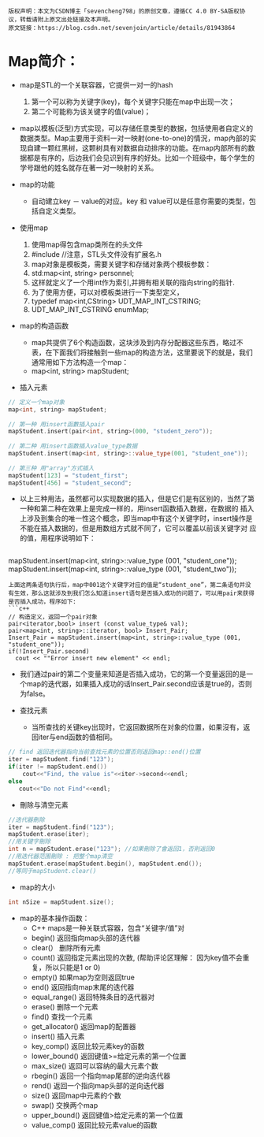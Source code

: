 ```
版权声明：本文为CSDN博主「sevencheng798」的原创文章，遵循CC 4.0 BY-SA版权协议，转载请附上原文出处链接及本声明。
原文链接：https://blog.csdn.net/sevenjoin/article/details/81943864
```
# Map简介：
* map是STL的一个关联容器，它提供一对一的hash
  1. 第一个可以称为关键字(key)，每个关键字只能在map中出现一次；
  2. 第二个可能称为该关键字的值(value)；
* map以模板(泛型)方式实现，可以存储任意类型的数据，包括使用者自定义的数据类型。Map主要用于资料一对一映射(one-to-one)的情況，map內部的实现自建一颗红黑树，这颗树具有对数据自动排序的功能。在map内部所有的数据都是有序的，后边我们会见识到有序的好处。比如一个班级中，每个学生的学号跟他的姓名就存在著一对一映射的关系。

* map的功能
  * 自动建立key － value的对应。key 和 value可以是任意你需要的类型，包括自定义类型。

* 使用map
  1. 使用map得包含map类所在的头文件
  2. #include <map>  //注意，STL头文件没有扩展名.h
  3. map对象是模板类，需要关键字和存储对象两个模板参数：
  4. std:map<int, string> personnel;
  5. 这样就定义了一个用int作为索引,并拥有相关联的指向string的指针.
  6. 为了使用方便，可以对模板类进行一下类型定义，
  7. typedef map<int,CString> UDT_MAP_INT_CSTRING;
  8. UDT_MAP_INT_CSTRING enumMap;

* map的构造函数
  * map共提供了6个构造函数，这块涉及到内存分配器这些东西，略过不表，在下面我们将接触到一些map的构造方法，这里要说下的就是，我们通常用如下方法构造一个map：
  * map<int, string> mapStudent;
  
* 插入元素
```c++
// 定义一个map对象
map<int, string> mapStudent;
 
// 第一种 用insert函數插入pair
mapStudent.insert(pair<int, string>(000, "student_zero"));
 
// 第二种 用insert函数插入value_type数据
mapStudent.insert(map<int, string>::value_type(001, "student_one"));
 
// 第三种 用"array"方式插入
mapStudent[123] = "student_first";
mapStudent[456] = "student_second";
```
* 以上三种用法，虽然都可以实现数据的插入，但是它们是有区别的，当然了第一种和第二种在效果上是完成一样的，用insert函数插入数据，在数据的 插入上涉及到集合的唯一性这个概念，即当map中有这个关键字时，insert操作是不能在插入数据的，但是用数组方式就不同了，它可以覆盖以前该关键字对 应的值，用程序说明如下：
  ```c++
mapStudent.insert(map<int, string>::value_type (001, "student_one"));
mapStudent.insert(map<int, string>::value_type (001, "student_two"));
  ```
上面这两条语句执行后，map中001这个关键字对应的值是“student_one”，第二条语句并没有生效，那么这就涉及到我们怎么知道insert语句是否插入成功的问题了，可以用pair来获得是否插入成功，程序如下:
```c++
// 构造定义，返回一个pair对象
pair<iterator,bool> insert (const value_type& val); 
pair<map<int, string>::iterator, bool> Insert_Pair; 
Insert_Pair = mapStudent.insert(map<int, string>::value_type (001, "student_one"));
if(!Insert_Pair.second)
    cout << ""Error insert new element" << endl;
```
  * 我们通过pair的第二个变量来知道是否插入成功，它的第一个变量返回的是一个map的迭代器，如果插入成功的话Insert_Pair.second应该是true的，否则为false。  

* 查找元素
  * 当所查找的关键key出现时，它返回数据所在对象的位置，如果沒有，返回iter与end函数的值相同。
```c++
// find 返回迭代器指向当前查找元素的位置否则返回map::end()位置
iter = mapStudent.find("123");
if(iter != mapStudent.end())
    cout<<"Find, the value is"<<iter->second<<endl;
else
   cout<<"Do not Find"<<endl;
```

* 刪除与清空元素
```c++
//迭代器刪除
iter = mapStudent.find("123");
mapStudent.erase(iter);
//用关键字刪除
int n = mapStudent.erase("123"); //如果刪除了會返回1，否則返回0
//用迭代器范围刪除 : 把整个map清空
mapStudent.erase(mapStudent.begin(), mapStudent.end());
//等同于mapStudent.clear()
```
  
* map的大小
```c++
int nSize = mapStudent.size();
```
  
* map的基本操作函数：
  * C++ maps是一种关联式容器，包含“关键字/值”对
  * begin()         返回指向map头部的迭代器
  * clear(）        删除所有元素
  * count()         返回指定元素出现的次数, (帮助评论区理解： 因为key值不会重复，所以只能是1 or 0)
  * empty()         如果map为空则返回true
  * end()           返回指向map末尾的迭代器
  * equal_range()   返回特殊条目的迭代器对
  * erase()         删除一个元素
  * find()          查找一个元素
  * get_allocator() 返回map的配置器
  * insert()        插入元素
  * key_comp()      返回比较元素key的函数
  * lower_bound()   返回键值>=给定元素的第一个位置
  * max_size()      返回可以容纳的最大元素个数
  * rbegin()        返回一个指向map尾部的逆向迭代器
  * rend()          返回一个指向map头部的逆向迭代器
  * size()          返回map中元素的个数
  * swap()           交换两个map
  * upper_bound()    返回键值>给定元素的第一个位置
  * value_comp()     返回比较元素value的函数
